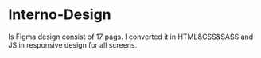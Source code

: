 # Interno-Design 
Is Figma design consist of 17 pags.
I converted it in HTML&CSS&SASS and JS in responsive design for all screens.
 